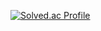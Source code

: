 [![Solved.ac Profile](http://mazassumnida.wtf/api/generate_badge?boj=byhoon3)](https://solved.ac/byhoon3)
